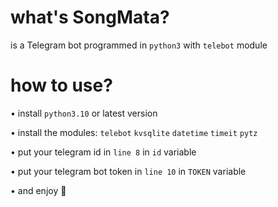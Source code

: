 # what's SongMata?
is a Telegram bot programmed in ``python3`` with ``telebot`` module

# how to use?
• install ``python3.10`` or latest version

• install the modules: ``telebot`` ``kvsqlite`` ``datetime`` ``timeit`` ``pytz``

• put your telegram id in ``line 8`` in ``id`` variable

• put your telegram bot token in ``line 10`` in ``TOKEN`` variable

• and enjoy 👾
